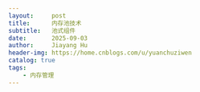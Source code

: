 ```yaml
---
layout:     post
title:      内存池技术
subtitle:   池式组件
date:       2025-09-03
author:     Jiayang Hu
header-img: https://home.cnblogs.com/u/yuanchuziwen
catalog: true
tags:
    - 内存管理
---
```

